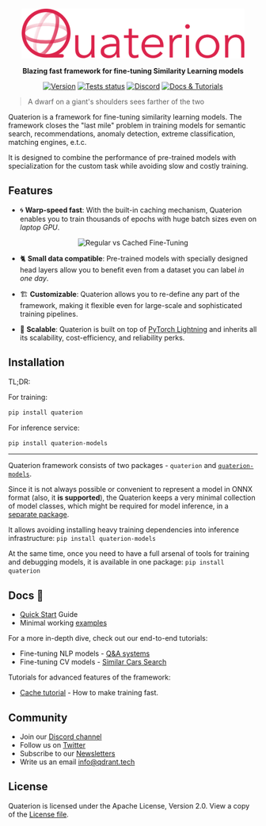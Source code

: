 <p align="center">
  <img height="100" src="docs/imgs/logo.svg" alt="Quaterion">
</p>

<p align="center">
    <b>Blazing fast framework for fine-tuning Similarity Learning models</b>
</p>

<p align=center>
    <a href="https://pypi.org/project/quaterion"><img src="https://img.shields.io/pypi/v/quaterion?label=pypi" alt="Version" /></a>
    <a href="https://github.com/qdrant/quaterion/actions/workflows/test.yml"><img src="https://github.com/qdrant/quaterion/actions/workflows/test.yml/badge.svg" alt="Tests status"></a>
    <a href="https://qdrant.to/discord"><img src="https://img.shields.io/badge/Discord-Qdrant-5865F2.svg?logo=discord" alt="Discord"></a>
    <a href="https://quaterion.qdrant.tech"><img src="https://img.shields.io/badge/Learn-Docs%20%26%20Tutorials-success" alt="Docs & Tutorials" /></a>
</p>

>  A dwarf on a giant's shoulders sees farther of the two 

Quaterion is a framework for fine-tuning similarity learning models.
The framework closes the "last mile" problem in training models for semantic search, recommendations, anomaly detection, extreme classification, matching engines, e.t.c.

It is designed to combine the performance of pre-trained models with specialization for the custom task while avoiding slow and costly training.


## Features

* 🌀 **Warp-speed fast**: With the built-in caching mechanism, Quaterion enables you to train thousands of epochs with huge batch sizes even on *laptop GPU*.

<p align="center">
  <img alt="Regular vs Cached Fine-Tuning" src="https://storage.googleapis.com/quaterion/docs/new-cmp-demo.gif">
</p>

* 🐈‍ **Small data compatible**: Pre-trained models with specially designed head layers allow you to benefit even from a dataset you can label *in one day*.


* 🏗️ **Customizable**: Quaterion allows you to re-define any part of the framework, making it flexible even for large-scale and sophisticated training pipelines.


* 🌌 **Scalable**: Quaterion is built on top of [PyTorch Lightning](https://github.com/Lightning-AI/lightning) and inherits all its scalability, cost-efficiency, and reliability perks. 

## Installation

TL;DR:

For training:
```bash
pip install quaterion
```

For inference service:
```bash
pip install quaterion-models
```

---

Quaterion framework consists of two packages - `quaterion` and [`quaterion-models`](https://github.com/qdrant/quaterion-models).

Since it is not always possible or convenient to represent a model in ONNX format (also, it **is supported**), the Quaterion keeps a very minimal collection of model classes, which might be required for model inference, in a [separate package](https://github.com/qdrant/quaterion-models).

It allows avoiding installing heavy training dependencies into inference infrastructure: `pip install quaterion-models`

At the same time, once you need to have a full arsenal of tools for training and debugging models, it is available in one package: `pip install quaterion`


## Docs 📓

* [Quick Start](https://quaterion.qdrant.tech/getting_started/quick_start.html) Guide
* Minimal working [examples](./examples)

For a more in-depth dive, check out our end-to-end tutorials:

- Fine-tuning NLP models - [Q&A systems](https://quaterion.qdrant.tech/tutorials/nlp_tutorial.html)
- Fine-tuning CV models - [Similar Cars Search](https://quaterion.qdrant.tech/tutorials/cars-tutorial.html)

Tutorials for advanced features of the framework:

- [Cache tutorial](https://quaterion.qdrant.tech/tutorials/cache_tutorial.html) - How to make training fast.


## Community

* Join our [Discord channel](https://qdrant.to/discord)
* Follow us on [Twitter](https://qdrant.to/twitter)
* Subscribe to our [Newsletters](https://qdrant.to/newsletter)
* Write us an email [info@qdrant.tech](mailto:info@qdrant.tech)

## License

Quaterion is licensed under the Apache License, Version 2.0. View a copy of the [License file](https://github.com/qdrant/quaterion/blob/master/LICENSE).
